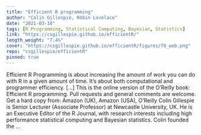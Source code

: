 ```yaml
---
title: "Efficient R programming"
author: "Colin Gillespie, Robin Lovelace"
date: "2021-03-18"
tags: [R Programming, Statistical Computing, Bayesian, Statistics]
link: "https://csgillespie.github.io/efficientR/"
length_weight: "7.4%"
cover: "https://csgillespie.github.io/efficientR/figures/f0_web.png"
repo: "csgillespie/efficientR"
pinned: true
---
```


Efficient R Programming is about increasing the amount of work you can do with R in a given amount of time. It’s about both computational and programmer efficiency. [...] This is the online version of the O’Reilly book: Efficient R programming. Pull requests and general comments are welcome. Get a hard copy from: Amazon (UK), Amazon (USA), O’Reilly Colin Gillespie is Senior Lecturer (Associate
Professor) at Newcastle University, UK.
He is an Executive Editor of the R Journal, with research interests including high performance
statistical computing and Bayesian statistics. Colin founded the ...
